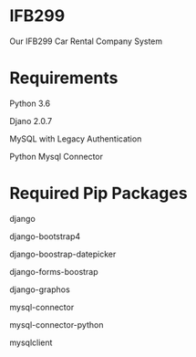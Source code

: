 # IFB299
Our IFB299 Car Rental Company System


# Requirements

Python 3.6

Djano 2.0.7

MySQL with Legacy Authentication

Python Mysql Connector


# Required Pip Packages

django

django-bootstrap4

django-boostrap-datepicker

django-forms-boostrap

django-graphos

mysql-connector

mysql-connector-python

mysqlclient
